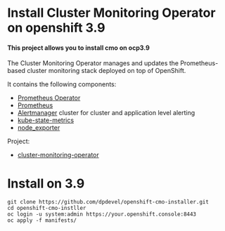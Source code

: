# Install Cluster Monitoring Operator on openshift 3.9

#### This project allows you to install cmo on ocp3.9

The Cluster Monitoring Operator manages and updates the Prometheus-based cluster monitoring stack deployed on top of OpenShift.

It contains the following components:

* [Prometheus Operator](https://github.com/coreos/prometheus-operator)
* [Prometheus](https://github.com/prometheus/prometheus)
* [Alertmanager](https://github.com/prometheus/alertmanager) cluster for cluster and application level alerting
* [kube-state-metrics](https://github.com/kubernetes/kube-state-metrics)
* [node_exporter](https://github.com/prometheus/node_exporter)

Project:
* [cluster-monitoring-operator](https://github.com/openshift/cluster-monitoring-operator)


# Install on 3.9

```
git clone https://github.com/dpdevel/openshift-cmo-installer.git
cd openshift-cmo-instller
oc login -u system:admin https://your.openshift.console:8443
oc apply -f manifests/
```
